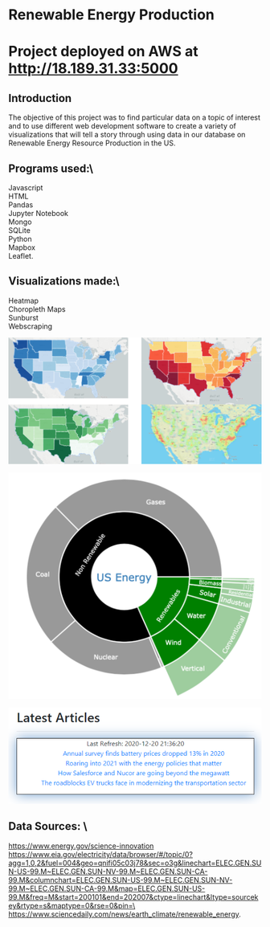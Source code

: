 # Renewable Energy Production

# Project deployed on AWS at http://18.189.31.33:5000

## Introduction

The objective of this project was to find particular data on a topic of interest and to use different web development software to create a variety of visualizations that will tell a story through using data in our database on Renewable Energy Resource Production in the US.

## Programs used:\
Javascript\
HTML\
Pandas\
Jupyter Notebook\
Mongo\
SQLite\
Python\
Mapbox\
Leaflet.

## Visualizations made:\
Heatmap\
Choropleth Maps\
Sunburst\
Webscraping


![](static/images/pic1.png)


![](static/images/pic2.png)


![](static/images/pic3.png)

## Data Sources: \
https://www.energy.gov/science-innovation \
https://www.eia.gov/electricity/data/browser/#/topic/0?agg=1,0,2&fuel=004&geo=qnifi05c03j78&sec=o3g&linechart=ELEC.GEN.SUN-US-99.M~ELEC.GEN.SUN-NV-99.M~ELEC.GEN.SUN-CA-99.M&columnchart=ELEC.GEN.SUN-US-99.M~ELEC.GEN.SUN-NV-99.M~ELEC.GEN.SUN-CA-99.M&map=ELEC.GEN.SUN-US-99.M&freq=M&start=200101&end=202007&ctype=linechart&ltype=sourcekey&rtype=s&maptype=0&rse=0&pin=\
https://www.sciencedaily.com/news/earth_climate/renewable_energy.